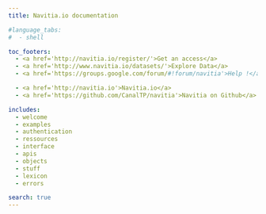 ```yaml
---
title: Navitia.io documentation

#language_tabs:
#  - shell

toc_footers:
  - <a href='http://navitia.io/register/'>Get an access</a>
  - <a href='http://www.navitia.io/datasets/'>Explore Data</a>
  - <a href='https://groups.google.com/forum/#!forum/navitia'>Help !</a>

  - <a href='http://navitia.io'>Navitia.io</a>
  - <a href='https://github.com/CanalTP/navitia'>Navitia on Github</a>

includes:
  - welcome
  - examples
  - authentication
  - ressources
  - interface
  - apis
  - objects
  - stuff
  - lexicon
  - errors

search: true
---
```

